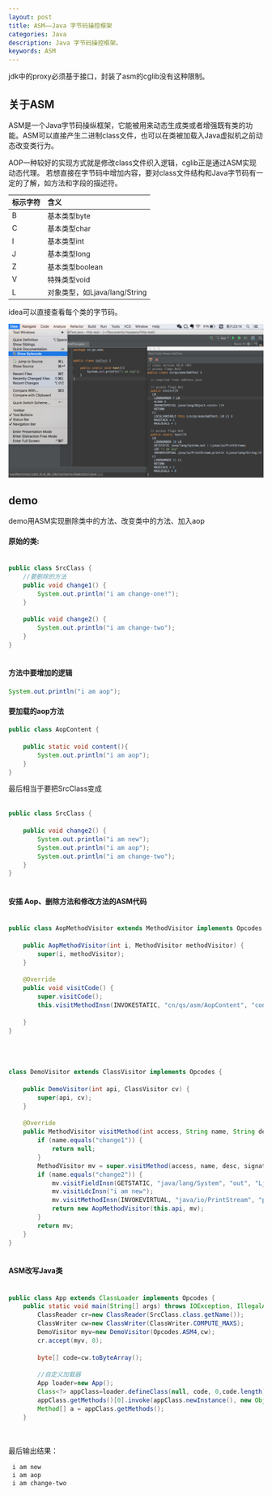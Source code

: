 ```yaml
---
layout: post
title: ASM——Java 字节码操控框架
categories: Java
description: Java 字节码操控框架。
keywords: ASM
---
```


jdk中的proxy必须基于接口，封装了asm的cglib没有这种限制。


## 关于ASM

ASM是一个Java字节码操纵框架，它能被用来动态生成类或者增强既有类的功能。ASM可以直接产生二进制class文件，也可以在类被加载入Java虚拟机之前动态改变类行为。

AOP一种较好的实现方式就是修改class文件织入逻辑，cglib正是通过ASM实现动态代理。 若想直接在字节码中增加内容，要对class文件结构和Java字节码有一定的了解，如方法和字段的描述符。


| 标示字符                      | 含义                                |
|:--------------------------|:--------------------------------------|
| B  | 基本类型byte  |
| C  | 基本类型char  |
| I  | 基本类型int  |
| J  | 基本类型long  |
| Z  | 基本类型boolean |
| V  | 特殊类型void |
| L  | 对象类型，如Ljava/lang/String |


idea可以直接查看每个类的字节码。

![](/images/posts/java/ASM-bytecode.jpeg)

##  demo
demo用ASM实现删除类中的方法、改变类中的方法、加入aop

#### 原始的类:

```java

public class SrcClass {
	//要删除的方法
    public void change1() {
        System.out.println("i am change-one!");
    }

    public void change2() {
        System.out.println("i am change-two");
    }
}
        
```

#### 方法中要增加的逻辑
```java
System.out.println("i am aop");
```

#### 要加载的aop方法


```java
public class AopContent {

    public static void content(){
        System.out.println("i am aop");
    }
}

```
最后相当于要把SrcClass变成

```java

public class SrcClass {

    public void change2() {
   		System.out.println("i am new");
        System.out.println("i am aop");
        System.out.println("i am change-two");
    }
}
        
```

#### 安插 Aop、删除方法和修改方法的ASM代码

```java

public class AopMethodVisitor extends MethodVisitor implements Opcodes {

    public AopMethodVisitor(int i, MethodVisitor methodVisitor) {
        super(i, methodVisitor);
    }

    @Override
    public void visitCode() {
        super.visitCode();
        this.visitMethodInsn(INVOKESTATIC, "cn/qs/asm/AopContent", "content", "()V", false);

    }
}

        
```


```java

class DemoVisitor extends ClassVisitor implements Opcodes {

    public DemoVisitor(int api, ClassVisitor cv) {
        super(api, cv);
    }

    @Override
    public MethodVisitor visitMethod(int access, String name, String desc, String signature, String[] exceptions) {
        if (name.equals("change1")) {
            return null;
        }
        MethodVisitor mv = super.visitMethod(access, name, desc, signature, exceptions);
        if (name.equals("change2")) {
            mv.visitFieldInsn(GETSTATIC, "java/lang/System", "out", "Ljava/io/PrintStream;");
            mv.visitLdcInsn("i am new");
            mv.visitMethodInsn(INVOKEVIRTUAL, "java/io/PrintStream", "println", "(Ljava/lang/String;)V",false);
            return new AopMethodVisitor(this.api, mv);
        }
        return mv;
    }
}
        
```


#### ASM改写Java类


```java

public class App extends ClassLoader implements Opcodes {
    public static void main(String[] args) throws IOException, IllegalAccessException, IllegalArgumentException, InvocationTargetException, SecurityException, InstantiationException, InvocationTargetException, NoSuchMethodException {
        ClassReader cr=new ClassReader(SrcClass.class.getName());
        ClassWriter cw=new ClassWriter(ClassWriter.COMPUTE_MAXS);
        DemoVisitor myv=new DemoVisitor(Opcodes.ASM4,cw);
        cr.accept(myv, 0);

        byte[] code=cw.toByteArray();

        //自定义加载器
        App loader=new App();
        Class<?> appClass=loader.defineClass(null, code, 0,code.length);
        appClass.getMethods()[0].invoke(appClass.newInstance(), new Object[]{});
        Method[] a = appClass.getMethods();
    }

        
```

最后输出结果：

```
 i am new
 i am aop
 i am change-two

```




